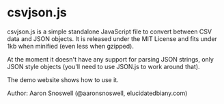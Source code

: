 # csvjson.js

csvjson.js is a simple standalone JavaScript file to convert between CSV data
and JSON objects. It is released under the MIT License and fits under 1kb when
minified (even less when gzipped).

At the moment it doesn't have any support for parsing JSON strings, only JSON
style objects (you'll need to use JSON.js to work around that).

The demo website shows how to use it.

Author: Aaron Snoswell (@aaronsnoswell, elucidatedbiany.com)
